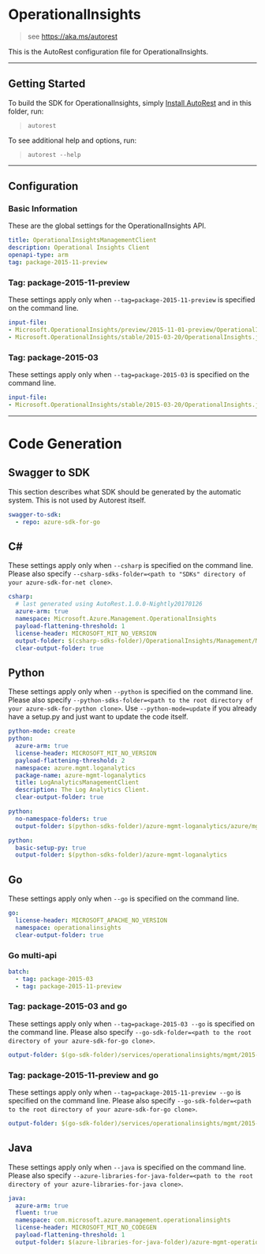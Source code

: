 # OperationalInsights
    
> see https://aka.ms/autorest

This is the AutoRest configuration file for OperationalInsights.



---
## Getting Started 
To build the SDK for OperationalInsights, simply [Install AutoRest](https://aka.ms/autorest/install) and in this folder, run:

> `autorest`

To see additional help and options, run:

> `autorest --help`
---

## Configuration



### Basic Information 
These are the global settings for the OperationalInsights API.

``` yaml
title: OperationalInsightsManagementClient
description: Operational Insights Client
openapi-type: arm
tag: package-2015-11-preview
```


### Tag: package-2015-11-preview

These settings apply only when `--tag=package-2015-11-preview` is specified on the command line.

``` yaml $(tag) == 'package-2015-11-preview'
input-file:
- Microsoft.OperationalInsights/preview/2015-11-01-preview/OperationalInsights.json
- Microsoft.OperationalInsights/stable/2015-03-20/OperationalInsights.json
```
 
### Tag: package-2015-03

These settings apply only when `--tag=package-2015-03` is specified on the command line.

``` yaml $(tag) == 'package-2015-03'
input-file:
- Microsoft.OperationalInsights/stable/2015-03-20/OperationalInsights.json
```

---
# Code Generation


## Swagger to SDK

This section describes what SDK should be generated by the automatic system.
This is not used by Autorest itself.

``` yaml $(swagger-to-sdk)
swagger-to-sdk:
  - repo: azure-sdk-for-go
```


## C#

These settings apply only when `--csharp` is specified on the command line.
Please also specify `--csharp-sdks-folder=<path to "SDKs" directory of your azure-sdk-for-net clone>`.

```yaml $(csharp)
csharp:
  # last generated using AutoRest.1.0.0-Nightly20170126 
  azure-arm: true
  namespace: Microsoft.Azure.Management.OperationalInsights
  payload-flattening-threshold: 1
  license-header: MICROSOFT_MIT_NO_VERSION
  output-folder: $(csharp-sdks-folder)/OperationalInsights/Management/Management.OperationalInsights/Generated
  clear-output-folder: true
```

## Python

These settings apply only when `--python` is specified on the command line.
Please also specify `--python-sdks-folder=<path to the root directory of your azure-sdk-for-python clone>`.
Use `--python-mode=update` if you already have a setup.py and just want to update the code itself.

``` yaml $(python)
python-mode: create
python:
  azure-arm: true
  license-header: MICROSOFT_MIT_NO_VERSION
  payload-flattening-threshold: 2
  namespace: azure.mgmt.loganalytics
  package-name: azure-mgmt-loganalytics
  title: LogAnalyticsManagementClient
  description: The Log Analytics Client.
  clear-output-folder: true
```
``` yaml $(python) && $(python-mode) == 'update'
python:
  no-namespace-folders: true
  output-folder: $(python-sdks-folder)/azure-mgmt-loganalytics/azure/mgmt/loganalytics
```
``` yaml $(python) && $(python-mode) == 'create'
python:
  basic-setup-py: true
  output-folder: $(python-sdks-folder)/azure-mgmt-loganalytics
```


## Go

These settings apply only when `--go` is specified on the command line.

``` yaml $(go)
go:
  license-header: MICROSOFT_APACHE_NO_VERSION
  namespace: operationalinsights
  clear-output-folder: true
```

### Go multi-api

``` yaml $(go) && $(multiapi)
batch:
  - tag: package-2015-03
  - tag: package-2015-11-preview
```

### Tag: package-2015-03 and go

These settings apply only when `--tag=package-2015-03 --go` is specified on the command line.
Please also specify `--go-sdk-folder=<path to the root directory of your azure-sdk-for-go clone>`.

``` yaml $(tag) == 'package-2015-03' && $(go)
output-folder: $(go-sdk-folder)/services/operationalinsights/mgmt/2015-03-20/operationalinsights
```

### Tag: package-2015-11-preview and go

These settings apply only when `--tag=package-2015-11-preview --go` is specified on the command line.
Please also specify `--go-sdk-folder=<path to the root directory of your azure-sdk-for-go clone>`.

``` yaml $(tag) == 'package-2015-11-preview' && $(go)
output-folder: $(go-sdk-folder)/services/operationalinsights/mgmt/2015-11-01-preview/operationalinsights
```


## Java

These settings apply only when `--java` is specified on the command line.
Please also specify `--azure-libraries-for-java-folder=<path to the root directory of your azure-libraries-for-java clone>`.

``` yaml $(java)
java:
  azure-arm: true
  fluent: true
  namespace: com.microsoft.azure.management.operationalinsights
  license-header: MICROSOFT_MIT_NO_CODEGEN
  payload-flattening-threshold: 1
  output-folder: $(azure-libraries-for-java-folder)/azure-mgmt-operationalinsights
```

